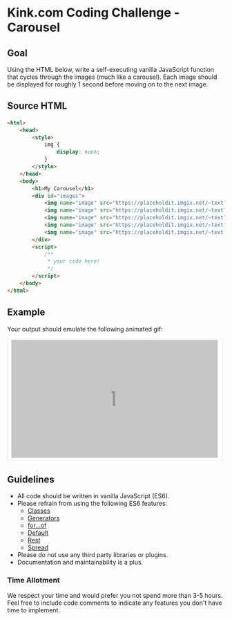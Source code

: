# Kink.com Coding Challenge - Carousel

## Goal
Using the HTML below, write a self-executing vanilla JavaScript function that cycles through the images (much like a carousel). Each image should be displayed for roughly 1 second before moving on to the next image.

## Source HTML
```html
<html>
	<head>
		<style>
			img {
				display: none;
			}
		</style>
	</head>
	<body>
		<h1>My Carousel</h1>
		<div id="images">
			<img name="image" src="https://placeholdit.imgix.net/~text?txtsize=33&txt=1&w=350&h=200" />
			<img name="image" src="https://placeholdit.imgix.net/~text?txtsize=33&txt=2&w=350&h=200" />
			<img name="image" src="https://placeholdit.imgix.net/~text?txtsize=33&txt=3&w=350&h=200" />
			<img name="image" src="https://placeholdit.imgix.net/~text?txtsize=33&txt=4&w=350&h=200" />
			<img name="image" src="https://placeholdit.imgix.net/~text?txtsize=33&txt=5&w=350&h=200" />
		</div>
		<script>
			/**
			 * your code here!
			 */
		</script>
	</body>
</html>
```

## Example
Your output should emulate the following animated gif:

![](https://github.com/Kink-Com/CodingChallenge/blob/master/carousel/carousel.gif)

## Guidelines
- All code should be written in vanilla JavaScript (ES6).
- Please refrain from using the following ES6 features:
	- [Classes](https://developer.mozilla.org/en-US/docs/Web/JavaScript/Reference/Classes)
	- [Generators](https://developer.mozilla.org/en-US/docs/Web/JavaScript/Reference/Global_Objects/Generator)
	- [for...of](https://developer.mozilla.org/en-US/docs/Web/JavaScript/Reference/Statements/for...of)
	- [Default](https://developer.mozilla.org/en-US/docs/Web/JavaScript/Reference/Functions/Default_parameters)
	- [Rest](https://developer.mozilla.org/en-US/docs/Web/JavaScript/Reference/Functions/rest_parameters)
	- [Spread](https://developer.mozilla.org/en-US/docs/Web/JavaScript/Reference/Operators/Spread_operator)
- Please do not use any third party libraries or plugins.
- Documentation and maintainability is a plus.

### Time Allotment
We respect your time and would prefer you not spend more than 3-5 hours. Feel free to include code comments to indicate any features you don't have time to implement.

